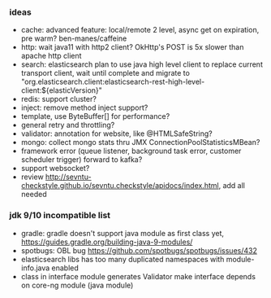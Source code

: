 ### ideas
* cache: advanced feature: local/remote 2 level, async get on expiration, pre warm? ben-manes/caffeine
* http: wait java11 with http2 client? OkHttp's POST is 5x slower than apache http client 
* search: elasticsearch plan to use java high level client to replace current transport client, wait until complete and migrate to "org.elasticsearch.client:elasticsearch-rest-high-level-client:${elasticVersion}"
* redis: support cluster?
* inject: remove method inject support? 
* template, use ByteBuffer[] for performance?
* general retry and throttling?
* validator: annotation for website, like @HTMLSafeString?
* mongo: collect mongo stats thru JMX ConnectionPoolStatisticsMBean?
* framework error (queue listener, background task error, customer scheduler trigger) forward to kafka?
* support websocket?
* review http://sevntu-checkstyle.github.io/sevntu.checkstyle/apidocs/index.html, add all needed

### jdk 9/10 incompatible list
* gradle: gradle doesn't support java module as first class yet, https://guides.gradle.org/building-java-9-modules/
* spotbugs: OBL bug https://github.com/spotbugs/spotbugs/issues/432  
* elasticsearch libs has too many duplicated namespaces with module-info.java enabled
* class in interface module generates Validator make interface depends on core-ng module (java module)
